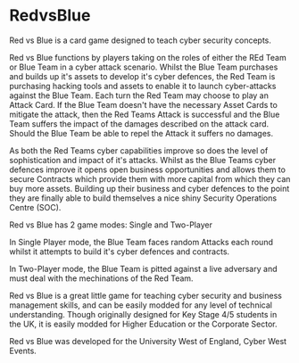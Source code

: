 # RedvsBlue
Red vs Blue is a card game designed to teach cyber security concepts.

Red vs Blue functions by players taking on the roles of either the REd Team or Blue Team in a cyber attack scenario. Whilst the Blue Team purchases and builds up it's assets to develop it's cyber defences, the Red Team is purchasing hacking tools and assets to enable it to launch cyber-attacks against the Blue Team. Each turn the Red Team may choose to play an Attack Card. If the Blue Team doesn't have the necessary Asset Cards to mitigate the attack, then the Red Teams Attack is successful and the Blue Team suffers the impact of the damages described on the attack card. Should the Blue Team be able to repel the Attack it suffers no damages. 

As both the Red Teams cyber capabilities improve so does the level of sophistication and impact of it's attacks. Whilst as the Blue Teams cyber defences improve it opens open business opportunities and allows them to secure Contracts which provide them with more capital from which they can buy more assets. Building up their business and cyber defences to the point they are finally able to build themselves a nice shiny Security Operations Centre (SOC).

Red vs Blue has 2 game modes: Single and Two-Player

In Single Player mode, the Blue Team faces random Attacks each round whilst it attempts to build it's cyber defences and contracts.

In Two-Player mode, the Blue Team is pitted against a live adversary and must deal with the mechinations of the Red Team.

Red vs Blue is a great little game for teaching cyber security and business management skills, and can be easily modded for any level of technical understanding. Though originally designed for Key Stage 4/5 students in the UK, it is easily modded for Higher Education or the Corporate Sector.

Red vs Blue was developed for the University West of England, Cyber West Events.
